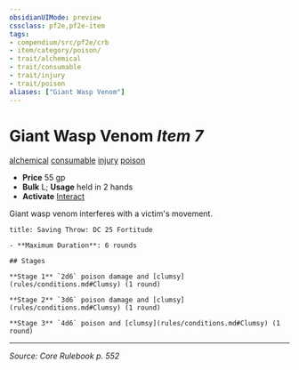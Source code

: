 ```yaml
---
obsidianUIMode: preview
cssclass: pf2e,pf2e-item
tags:
- compendium/src/pf2e/crb
- item/category/poison/
- trait/alchemical
- trait/consumable
- trait/injury
- trait/poison
aliases: ["Giant Wasp Venom"]
---
```

# Giant Wasp Venom *Item 7*  
[alchemical](alchemical.md "Alchemical Item Trait")  [consumable](consumable.md "Consumable Item Trait")  [injury](injury.md "Injury Item Trait")  [poison](Reference/Rules/Traits/poison.md "Poison Effect Trait")  

- **Price** 55 gp
- **Bulk** L; **Usage** held in 2 hands
- **Activate** [Interact](interact.md)

Giant wasp venom interferes with a victim's movement.

```ad-inline-affliction
title: Saving Throw: DC 25 Fortitude

- **Maximum Duration**: 6 rounds

## Stages

**Stage 1** `2d6` poison damage and [clumsy](rules/conditions.md#Clumsy) (1 round)

**Stage 2** `3d6` poison damage and [clumsy](rules/conditions.md#Clumsy) (1 round)

**Stage 3** `4d6` poison and [clumsy](rules/conditions.md#Clumsy) (1 round)
```


---
*Source: Core Rulebook p. 552*
